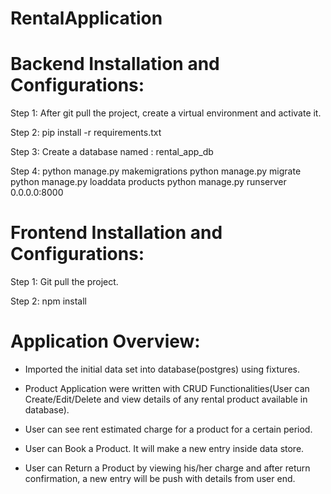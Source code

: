 # RentalApplication

# Backend Installation and Configurations:

Step 1:
 After git pull the project, create a virtual environment and activate it.

Step 2:
    pip install -r requirements.txt

Step 3:
    Create a database named : rental_app_db

Step 4:
    python manage.py makemigrations
    python manage.py migrate
    python manage.py loaddata products
    python manage.py runserver 0.0.0.0:8000



# Frontend Installation and Configurations:

Step 1:
 Git pull the project.

Step 2:
    npm install


# Application Overview:

* Imported the initial data set into database(postgres) using fixtures.

* Product Application were written with CRUD Functionalities(User can Create/Edit/Delete and view details of any rental product available in database).

* User can see rent estimated charge for a product for a certain period.

* User can Book a Product. It will make a new entry inside data store.

* User can Return a Product by viewing his/her charge and after return confirmation, a new entry will be push with details from user end.


